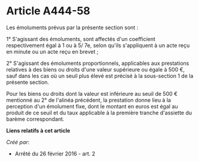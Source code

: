 # Article A444-58

Les émoluments prévus par la présente section sont : 

1° S'agissant des émoluments, sont affectés d'un coefficient respectivement égal à 1 ou à 5/ 7e, selon qu'ils s'appliquent à
un acte reçu en minute ou un acte reçu en brevet ; 

2° S'agissant des émoluments proportionnels, applicables aux prestations relatives à des biens ou droits d'une valeur
supérieure ou égale à 500 €, sauf dans les cas où un seuil plus élevé est précisé à la sous-section 1 de la présente
section. 

Pour les biens ou droits dont la valeur est inférieure au seuil de 500 € mentionné au 2° de l'alinéa précédent, la prestation
donne lieu à la perception d'un émolument fixe, dont le montant en euros est égal au produit de ce seuil et du taux
applicable à la première tranche d'assiette du barème correspondant.

**Liens relatifs à cet article**

_Créé par_:

  - Arrêté du 26 février 2016 - art. 2
